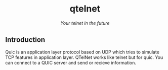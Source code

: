 <h1 align="center"> qtelnet </h1>
<h6 align="center"> Your telnet in the future </h6>

## Introduction

Quic is an application layer protocol based on UDP which tries to simulate TCP features in application layer.
QTelNet works like telnet but for quic. You can connect to a QUIC server and send or recieve information.
